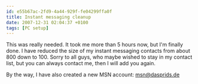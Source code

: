 ```yaml
---
id: e55b67ac-2fd9-4a44-929f-fe04299ffa0f
title: Instant messaging cleanup
date: 2007-12-31 02:04:37 +0100
tags: [PC setup]
---
```


This was really needed. It took me more than 5 hours now, but I'm finally done. I have reduced the size of my instant messaging contacts from about 800 down to 100. Sorry to all guys, who maybe wished to stay in my contact list, but you can always contact me, then I will add you again.

By the way, I have also created a new MSN account:
msn@dasprids.de